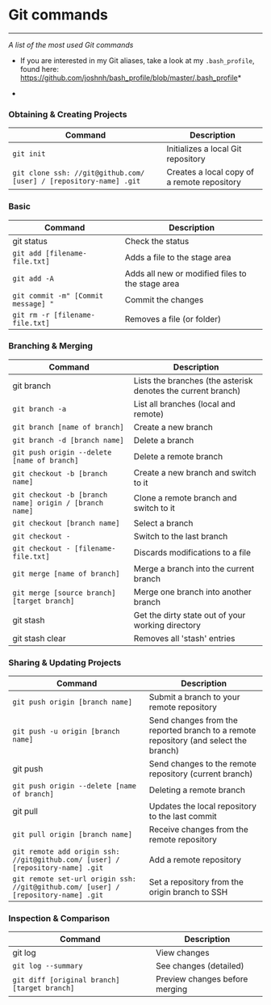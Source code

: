 Git commands
============
___

_A list of the most used Git commands_

* If you are interested in my Git aliases, take a look at my `.bash_profile`, found here: https://github.com/joshnh/bash_profile/blob/master/.bash_profile*

-

### Obtaining & Creating Projects

| Command | Description |
| ------- | --------- |
| `git init` | Initializes a local Git repository |
| `git clone ssh: //git@github.com/ [user] / [repository-name] .git` | Creates a local copy of a remote repository |

### Basic

| Command | Description |
| ------- | --------- |
| git status | Check the status |
| `git add [filename-file.txt]` | Adds a file to the stage area |
| `git add -A` | Adds all new or modified files to the stage area |
| `git commit -m" [Commit message] "` | Commit the changes |
| `git rm -r [filename-file.txt]` | Removes a file (or folder) |

### Branching & Merging

| Command | Description |
| ------- | --------- |
| git branch | Lists the branches (the asterisk denotes the current branch) |
| `git branch -a` | List all branches (local and remote) |
| `git branch [name of branch]` | Create a new branch |
| `git branch -d [branch name]` | Delete a branch |
| `git push origin --delete [name of branch]` | Delete a remote branch |
| `git checkout -b [branch name]` | Create a new branch and switch to it |
| `git checkout -b [branch name] origin / [branch name]` | Clone a remote branch and switch to it |
| `git checkout [branch name]` | Select a branch |
| `git checkout -` | Switch to the last branch |
| `git checkout - [filename-file.txt]` | Discards modifications to a file |
| `git merge [name of branch]` | Merge a branch into the current branch |
| `git merge [source branch] [target branch]` | Merge one branch into another branch |
| git stash | Get the dirty state out of your working directory |
| git stash clear | Removes all 'stash' entries |

### Sharing & Updating Projects

| Command | Description |
| ------- | --------- |
| `git push origin [branch name]` | Submit a branch to your remote repository |
| `git push -u origin [branch name]` | Send changes from the reported branch to a remote repository (and select the branch) |
| git push | Send changes to the remote repository (current branch) |
| `git push origin --delete [name of branch]` | Deleting a remote branch |
| git pull | Updates the local repository to the last commit |
| `git pull origin [branch name]` | Receive changes from the remote repository |
| `git remote add origin ssh: //git@github.com/ [user] / [repository-name] .git` | Add a remote repository |
| `git remote set-url origin ssh: //git@github.com/ [user] / [repository-name] .git` | Set a repository from the origin branch to SSH |

### Inspection & Comparison

| Command | Description |
| ------- | --------- |
| git log | View changes |
| `git log --summary` | See changes (detailed) |
| `git diff [original branch] [target branch]` | Preview changes before merging |

